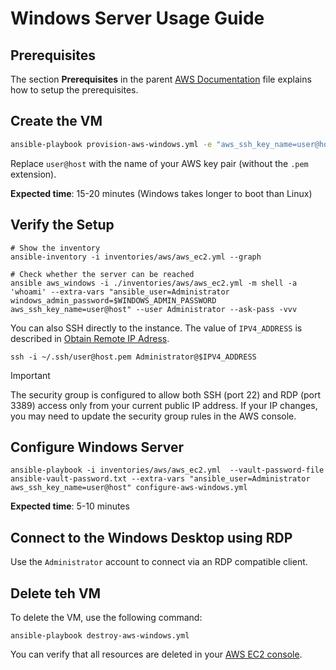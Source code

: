 # Windows Server Usage Guide

## Prerequisites

The section **Prerequisites** in the parent [AWS Documentation](../../aws.md) file explains how to setup the prerequisites.

## Create the VM

```bash
ansible-playbook provision-aws-windows.yml -e "aws_ssh_key_name=user@host" --vault-password-file ansible-vault-password.txt -vvv
```

Replace `user@host` with the name of your AWS key pair (without the `.pem` extension).

**Expected time**: 15-20 minutes (Windows takes longer to boot than Linux)

## Verify the Setup

```shell
# Show the inventory
ansible-inventory -i inventories/aws/aws_ec2.yml --graph

# Check whether the server can be reached
ansible aws_windows -i ./inventories/aws/aws_ec2.yml -m shell -a 'whoami' --extra-vars "ansible_user=Administrator windows_admin_password=$WINDOWS_ADMIN_PASSWORD aws_ssh_key_name=user@host" --user Administrator --ask-pass -vvv
```

You can also SSH directly to the instance. The value of `IPV4_ADDRESS` is described in [Obtain Remote IP Adress](../../obtain-remote-ip-address.md).

```shell
ssh -i ~/.ssh/user@host.pem Administrator@$IPV4_ADDRESS
```

> [!IMPORTANT]
> The security group is configured to allow both SSH (port 22) and RDP (port 3389) access only from your current public IP address. If your IP changes, you may need to update the security group rules in the AWS console.

## Configure Windows Server

```shell
ansible-playbook -i inventories/aws/aws_ec2.yml  --vault-password-file ansible-vault-password.txt --extra-vars "ansible_user=Administrator aws_ssh_key_name=user@host" configure-aws-windows.yml
```

**Expected time**: 5-10 minutes

## Connect to the Windows Desktop using RDP

Use the `Administrator` account to connect via an RDP compatible client.

## Delete teh VM

To delete the VM, use the following command:

```shell
ansible-playbook destroy-aws-windows.yml
```

You can verify that all resources are deleted in your [AWS EC2 console](https://console.aws.amazon.com/ec2/).
